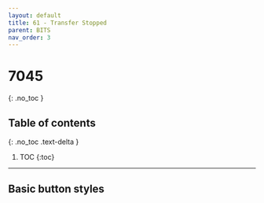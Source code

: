 ```yaml
---
layout: default
title: 61 - Transfer Stopped
parent: BITS
nav_order: 3
---
```

# 7045
{: .no_toc }

## Table of contents
{: .no_toc .text-delta }

1. TOC
{:toc}

---
## Basic button styles
